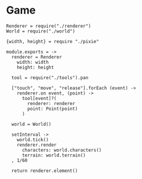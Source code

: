 Game
====

    Renderer = require("./renderer")
    World = require("./world")

    {width, height} = require "./pixie"

    module.exports = ->
      renderer = Renderer
        width: width
        height: height

      tool = require("./tools").pan

      ["touch", "move", "release"].forEach (event) ->
        renderer.on event, (point) ->
          tool[event]?(
            renderer: renderer
            point: Point(point)
          )

      world = World()

      setInterval ->
        world.tick()
        renderer.render
          characters: world.characters()
          terrain: world.terrain()
      , 1/60

      return renderer.element()
